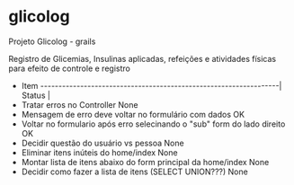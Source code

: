 # glicolog
Projeto Glicolog - grails

Registro de Glicemias, Insulinas aplicadas, refeições e atividades físicas para efeito de controle e registro


* Item ------------------------------------------------------------------| Status |
* Tratar erros no Controller                                                None
* Mensagem de erro deve voltar no formulário com dados                      OK
* Voltar no formulario após erro selecinando o "sub" form do lado direito   OK
* Decidir questão do usuário vs pessoa                                      None
* Eliminar itens inúteis do home/index                                      None
* Montar lista de itens abaixo do form principal da home/index              None
* Decidir como fazer a lista de itens (SELECT UNION???)                     None